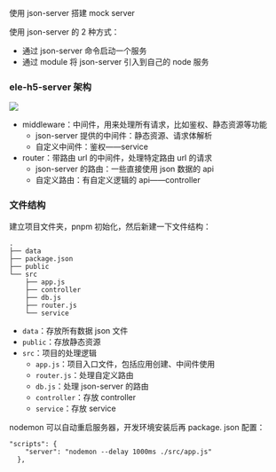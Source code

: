 使用 json-server 搭建 mock server

使用 json-server 的 2 种方式：

- 通过 json-server 命令启动一个服务
- 通过 module 将 json-server 引入到自己的 node 服务

### ele-h5-server 架构

![](https://imgbed-1305223678.cos.ap-guangzhou.myqcloud.com/202303231839818.png)

- middleware：中间件，用来处理所有请求，比如鉴权、静态资源等功能
	- json-server 提供的中间件：静态资源、请求体解析
	- 自定义中间件：鉴权——service
- router：带路由 url 的中间件，处理特定路由 url 的请求
	- json-server 的路由：一些直接使用 json 数据的 api
	- 自定义路由：有自定义逻辑的 api——controller

### 文件结构

建立项目文件夹，pnpm 初始化，然后新建一下文件结构：

```text
.
├── data
├── package.json
├── public
└── src
    ├── app.js
    ├── controller
    ├── db.js
    ├── router.js
    └── service
```

- `data`：存放所有数据 json 文件
- `public`：存放静态资源
- `src`：项目的处理逻辑
	- `app.js`：项目入口文件，包括应用创建、中间件使用
	- `router.js`：处理自定义路由
	- `db.js`：处理 json-server 的路由
	- `controller`：存放 controller
	- `service`：存放 service

nodemon 可以自动重启服务器，开发环境安装后再 package. json 配置：

```
"scripts": {
    "server": "nodemon --delay 1000ms ./src/app.js"
  },
```